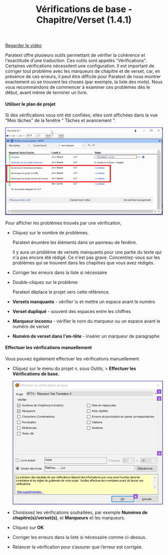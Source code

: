 ﻿---
title: Vérifications de base - Chapitre/Verset (1.4.1)
---
[Regarder le vidéo](https://vimeo.com/486312960)

Paratext offre plusieurs outils permettant de vérifier la cohérence et l'exactitude d'une traduction. Ces outils sont appelés "Vérifications". Certaines vérifications nécessitent une configuration. Il est important de corriger tout problème avec les marqueurs de chapitre et de verset, car, en présence de ces erreurs, il peut être difficile pour Paratext de nous montrer exactement où se trouvent les choses (par exemple, la liste des mots). Nous vous recommandons de commencer à examiner ces problèmes dès le début, avant même de terminer un livre.

#### Utiliser le plan de projet

Si des vérifications vous ont été confiées, elles sont affichées dans la vue "Mes tâches" de la fenêtre " Tâches et avancement ".

![](../media/9f7b16ff10df32e45d1c6490a1e713b0.png)

Pour afficher les problèmes trouvés par une vérification,

-   Cliquez sur le nombre de problèmes.

    Paratext énumère les éléments dans un panneau de fenêtre.

    Il y aura un problème de versets manquants pour une partie du texte qui n'a pas encore été rédigé. Ce n'est pas grave. Concentrez-vous sur les problèmes qui se trouvent dans les chapitres que vous avez rédigés.

-   Corriger les erreurs dans la liste si nécessaire
-   Double-cliquez sur le problème

    Paratext déplace le projet vers cette référence.

-   **Versets manquants** - vérifier \\v et mettre un espace avant le numéro
-   **Verset dupliqué** - souvent des espaces entre les chiffres
-   **Marqueur inconnu** - vérifier le nom du marqueur ou un espace avant le numéro de verset
-   **Numéro de verset dans l'en-tête** - insérer un marqueur de paragraphe

#### Effectuer les vérifications manuellement

Vous pouvez également effectuer les vérifications manuellement

-   Cliquez sur le menu du projet **≡**, sous Outils, \> **Effectuer les Vérifications de base.**

    ![](../media/840d7065089631e747e9f60a9471314a.png)

-   Choisissez les vérifications souhaitées, par exemple **Numéros de chapitre(s)/verset(s)**, et **Marqueurs** et les marqueurs.
-   Cliquez sur **OK**
-   Corriger les erreurs dans la liste si nécessaire comme ci-dessus.
-   Relancer la vérification pour s’assurer que l’erreur est corrigée.

